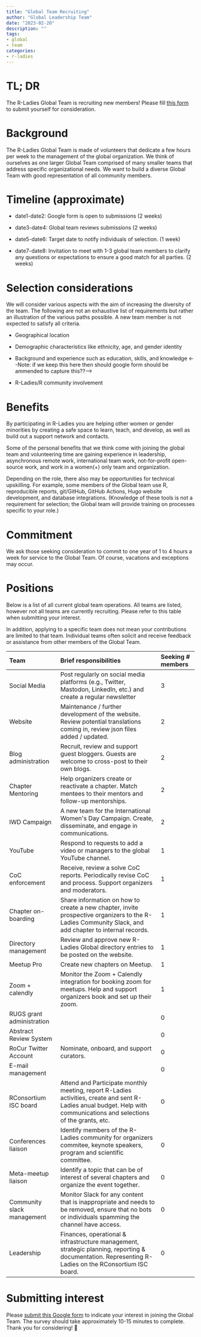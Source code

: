 ```yaml
---
title: "Global Team Recruiting"
author: "Global Leadership Team"
date: "2023-02-20"
description: ""
tags: 
- global
- team
categories:
- r-ladies
---
```


# TL; DR

The R-Ladies Global Team is recruiting new members!
Please fill [this form](https://docs.google.com/forms/d/1OZB6eVrsocvRyqD-ec5ui69SfXuOR8AZ_L-33B2d5yM/edit?pli=1) to submit yourself for consideration.

# Background

The R-Ladies Global Team is made of volunteers that dedicate a few hours per week to the management of the global organization.
We think of ourselves as one larger Global Team comprised of many smaller teams that address specific organizational needs.
We want to build a diverse Global Team with good representation of all community members.

# Timeline (approximate)

-   date1-date2: Google form is open to submissions (2 weeks)

-   date3-date4: Global team reviews submissions (2 weeks)

-   date5-date6: Target date to notify individuals of selection.
    (1 week)

-   date7-date8: Invitation to meet with 1-3 global team members to clarify any questions or expectations to ensure a good match for all parties.
    (2 weeks)

# Selection considerations

We will consider various aspects with the aim of increasing the diversity of the team.
The following are not an exhaustive list of requirements but rather an illustration of the various paths possible.
A new team member is not expected to satisfy all criteria.

-   Geographical location

-   Demographic characteristics like ethnicity, age, and gender identity

-   Background and experience such as education, skills, and knowledge \<--Note: if we keep this here then should google form should be ammended to capture this??--\>

-   R-Ladies/R community involvement

# Benefits

By participating in R-Ladies you are helping other women or gender minorities by creating a safe space to learn, teach, and develop, as well as build out a support network and contacts.

Some of the personal benefits that we think come with joining the global team and volunteering time are gaining experience in leadership, asynchronous remote work, international team work, not-for-profit open-source work, and work in a women(+) only team and organization.

Depending on the role, there also may be opportunities for technical upskilling.
For example, some members of the Global team use R, reproducible reports, git/GitHub, GitHub Actions, Hugo website development, and database integrations.
(Knowledge of these tools is not a requirement for selection; the Global team will provide training on processes specific to your role.)

# Commitment

We ask those seeking consideration to commit to one year of 1 to 4 hours a week for service to the Global Team.
Of course, vacations and exceptions may occur.

# Positions

Below is a list of all current global team operations. All teams are listed, however
not all teams are currently recruiting. Please refer to this table when submitting
your interest. 

In addition, applying to a specific team does not mean your contributions are limited to that
team. Individual teams often solicit and receive feedback or assistance from other
members of the Global Team.


|Team|Brief responsibilities|Seeking # members|
|:----|:----|:----|
|Social Media|Post regularly on social media platforms (e.g., Twitter, Mastodon, LinkedIn, etc.) and create a regular newsletter|3|
|Website|Maintenance / further development of the website. Review potential translations coming in, review json files added / updated.|2|
|Blog administration|Recruit, review and support guest bloggers. Guests are welcome to cross-post to their own blogs.|2|
|Chapter Mentoring|Help organizers create or reactivate a chapter. Match mentees to their mentors and follow-up mentorships.|2|
|IWD Campaign|A new team for the International Women's Day Campaign. Create, disseminate, and engage in communications.|2|
|YouTube|Respond to requests to add a video or managers to the global YouTube channel.|1|
|CoC enforcement|Receive, review a solve CoC reports. Periodically revise CoC and process. Support organizers and moderators.|1|
|Chapter on-boarding|Share information on how to create a new chapter, invite prospective organizers to the R-Ladies Community Slack, and add chapter to internal records.|1|
|Directory management|Review and approve new R-Ladies Global directory entries to be posted on the website.|1|
|Meetup Pro|Create new chapters on Meetup.|1|
|Zoom + calendly|Monitor the Zoom + Calendly integration for booking zoom for meetups. Help and support organizers book and set up their zoom.|1|
|RUGS grant administration| |0|
|Abstract Review System| |0|
|RoCur Twitter Account|Nominate, onboard, and support curators.|0|
|E-mail management| |0|
|RConsortium ISC board|Attend and Participate monthly meeting, report R-Ladies activities, create and sent R-Ladies anual budget. Help with communications and selections of the grants, etc.|0|
|Conferences liaison|Identify members of the R-Ladies community for organizers commitee, keynote speakers, program and scientific committee.|0|
|Meta-meetup liaison|Identify a topic that can be of interest of several chapters and organize the event together.|0|
|Community slack management|Monitor Slack for any content that is inappropriate and needs to be removed, ensure that no bots or individuals spamming the channel have access.|0|
|Leadership|Finances, operational & infrastructure management, strategic planning, reporting & documentation. Representing R-Ladies on the RConsortium ISC board.|0|

# Submitting interest

Please [submit this Google form](https://forms.gle/dGzkbSWcD7qAaTfk6) to indicate your interest in joining the Global Team.
The survey should take approximately 10-15 minutes to complete. Thank you for considering! 💜


